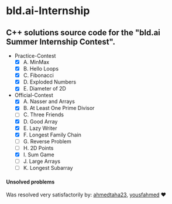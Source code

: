 # bld.ai-Internship

## C++ solutions source code for the "bld.ai Summer Internship Contest".

- Practice-Contest
	- [x] A. MinMax
 	- [x] B. Hello Loops
	- [x] C. Fibonacci
	- [x] D. Exploded Numbers
	- [x] E. Diameter of 2D

- Official-Contest
	- [x] A. Nasser and Arrays
	- [x] B. At Least One Prime Divisor
	- [ ] C. Three Friends
	- [x] D. Good Array
	- [x] E. Lazy Writer
	- [x] F. Longest Family Chain
	- [ ] G. Reverse Problem
	- [ ] H. 2D Points
	- [x] I. Sum Game
	- [ ] J. Large Arrays
	- [ ] K. Longest Subarray

#### Unsolved problems

Was resolved very satisfactorily by: [ahmedtaha23](https://github.com/ahmedtaha23/bld.ai-contest1), [yousfahmed](https://github.com/yousfahmed/competitive-programming/tree/main/Gyms/bld.ai%20Summer22%20Internship%20Contest%20%5BPractice%5D) ❤️
